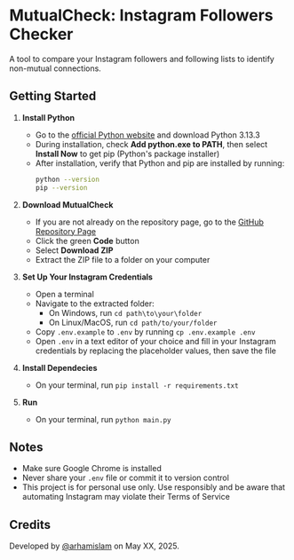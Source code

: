 # MutualCheck: Instagram Followers Checker
A tool to compare your Instagram followers and following lists to identify non-mutual connections.

## Getting Started
1. **Install Python**
    - Go to the [official Python website](https://www.python.org/) and download Python 3.13.3
    - During installation, check **Add python.exe to PATH**, then select **Install Now** to get pip (Python's package installer)
    - After installation, verify that Python and pip are installed by running:
        ```bash
        python --version
        pip --version
        ```

2. **Download MutualCheck**
    - If you are not already on the repository page, go to the [GitHub Repository Page](https://github.com/arhamislam/mutual-check)
    - Click the green **Code** button
    - Select **Download ZIP**
    - Extract the ZIP file to a folder on your computer

3. **Set Up Your Instagram Credentials**
    - Open a terminal
    - Navigate to the extracted folder:
        - On Windows, run `cd path\to\your\folder`
        - On Linux/MacOS, run `cd path/to/your/folder`
    - Copy `.env.example` to `.env` by running `cp .env.example .env`
    - Open `.env` in a text editor of your choice and fill in your Instagram credentials by replacing the placeholder values, then save the file

4. **Install Dependecies**
    - On your terminal, run `pip install -r requirements.txt`

5. **Run**
    - On your terminal, run `python main.py`

## Notes
- Make sure Google Chrome is installed
- Never share your `.env` file or commit it to version control
- This project is for personal use only. Use responsibly and be aware that automating Instagram may violate their Terms of Service

## Credits
Developed by [@arhamislam](https://github.com/arhamislam) on May XX, 2025.
